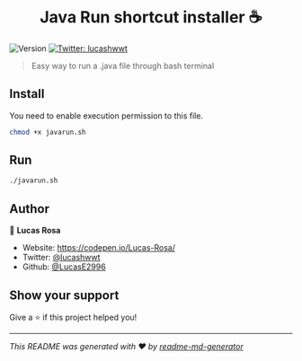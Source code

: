 <h1 align="center">Java Run shortcut installer ☕️</h1>
<p>
  <img alt="Version" src="https://img.shields.io/badge/version-1.2.0-blue.svg?cacheSeconds=2592000" />
  <a href="https://twitter.com/lucashtwt" target="_blank">
    <img alt="Twitter: lucashwwt" src="https://img.shields.io/twitter/follow/lucashwwt.svg?style=social" />
  </a>
</p>

> Easy way to run a .java file through bash terminal

## Install

You need to enable execution permission to this file.

```sh
chmod +x javarun.sh
```

## Run

```sh
./javarun.sh
```


## Author

👤 **Lucas Rosa**

* Website: https://codepen.io/Lucas-Rosa/
* Twitter: [@lucashwwt](https://twitter.com/lucashtwt)
* Github: [@LucasE2996](https://github.com/LucasE2996)

## Show your support

Give a ⭐️ if this project helped you!

***
_This README was generated with ❤️ by [readme-md-generator](https://github.com/kefranabg/readme-md-generator)_

